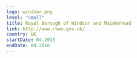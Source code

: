 ```yaml
---
logo: windsor.png
level: "Small"
title: Royal Borough of Windsor and Maidenhead
link: http://www.rbwm.gov.uk/
country: UK
startDate: 04.2015
endDate: 04.2016
---
```

